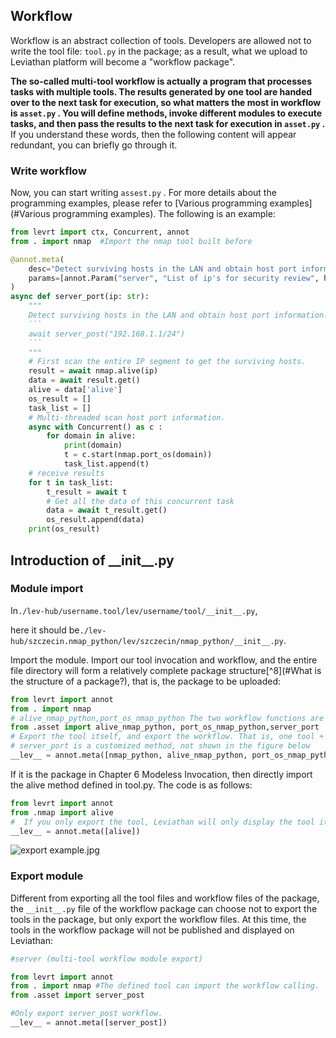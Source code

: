 


## Workflow

Workflow is an abstract collection of tools. Developers are allowed not to write the tool file: `tool.py` in the package; as a result, what we upload to Leviathan platform will become a "workflow package".

**The so-called multi-tool workflow is actually a program that processes tasks with multiple tools. The results generated by one tool are handed over to the next task for execution, so what matters the most in workflow is `asset.py` .  You will define methods, invoke different modules to execute tasks, and then pass the results to the next task for execution in `asset.py` .**  If you understand these words, then the following content will appear redundant, you can briefly go through it.

### Write workflow

Now, you can start writing  `assest.py` . For more details about the programming examples, please refer to [Various programming examples](#Various programming examples). The following is an example:

````python
from levrt import ctx, Concurrent, annot
from . import nmap	#Import the nmap tool built before

@annot.meta(
    desc="Detect surviving hosts in the LAN and obtain host port information",
    params=[annot.Param("server", "List of ip's for security review", holder='["192.168.1.1/24"]')],
)
async def server_port(ip: str):
    """
    Detect surviving hosts in the LAN and obtain host port information.
    ```
    await server_post("192.168.1.1/24")
    ```
    """
    # First scan the entire IP segment to get the surviving hosts.
    result = await nmap.alive(ip)
    data = await result.get()
    alive = data['alive']
    os_result = []
    task_list = []
    # Multi-threaded scan host port information.
    async with Concurrent() as c :
        for domain in alive:
            print(domain)
            t = c.start(nmap.port_os(domain))
            task_list.append(t)
    # receive results
    for t in task_list:
        t_result = await t
        # Get all the data of this concurrent task
        data = await t_result.get()
        os_result.append(data)
    print(os_result)
````





## Introduction of \_\_init__.py 

### Module import

In`./lev-hub/username.tool/lev/username/tool/__init__.py`,

here it should be`./lev-hub/szczecin.nmap_python/lev/szczecin/nmap_python/__init__.py`.

Import the module. 
Import our tool invocation and workflow, and the entire file directory will form a relatively complete package structure[^8](#What is the structure of a package?), that is, the package to be uploaded:

```python
from levrt import annot
from . import nmap
# alive_nmap_python,port_os_nmap_python The two workflow functions are in the next document.
from .asset import alive_nmap_python, port_os_nmap_python,server_port
# Export the tool itself, and export the workflow. That is, one tool + two pieces of workflow in the figure below.
# server_port is a customized method, not shown in the figure below
__lev__ = annot.meta([nmap_python, alive_nmap_python, port_os_nmap_python,server_port])
```

If it is the package in Chapter 6 Modeless Invocation, then directly import the alive method defined in tool.py. The code is as follows:

```python
from levrt import annot
from .nmap import alive
#  If you only export the tool, Leviathan will only display the tool itself, that is, the two pieces of workflow in the figure below will not be displayed (and the name will be alive( ) method's desc parameter).
__lev__ = annot.meta([alive])
```

![export example.jpg](https://levimg.s3.cn-northwest-1.amazonaws.com.cn/x/e2a0470c-1701-4258-ac6b-d34375058a1b.JPEG)



### Export module

Different from exporting all the tool files and workflow files of the package, the `__init__.py` file of the workflow package can choose not to export the tools in the package, but only export the workflow files. At this time, the tools in the workflow package will not be published and displayed on Leviathan:

```python
#server (multi-tool workflow module export)

from levrt import annot
from . import nmap #The defined tool can import the workflow calling.
from .asset import server_post

#Only export server_post workflow.
__lev__ = annot.meta([server_post])
```
